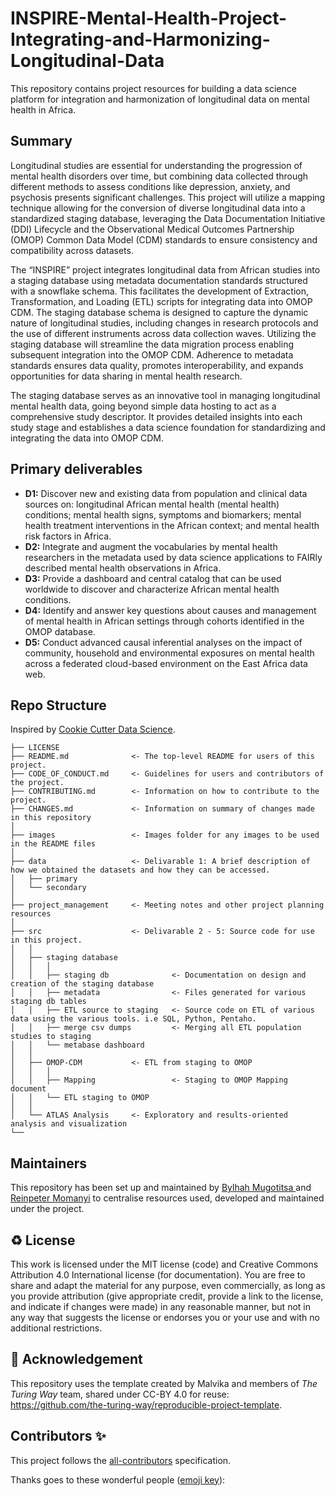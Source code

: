 # INSPIRE-Mental-Health-Project-Integrating-and-Harmonizing-Longitudinal-Data
This repository contains project resources for building a data science platform for integration and harmonization of longitudinal data on mental health in Africa.

## Summary
Longitudinal studies are essential for understanding the progression of mental health disorders over time, but combining data collected through different methods to assess conditions like depression, anxiety, and psychosis presents significant challenges. This project will utilize a mapping technique allowing for the conversion of diverse longitudinal data into a standardized staging database, leveraging the Data Documentation Initiative (DDI) Lifecycle and the Observational Medical Outcomes Partnership (OMOP) Common Data Model (CDM) standards to ensure consistency and compatibility across datasets.

The “INSPIRE” project integrates longitudinal data from African studies into a staging database using metadata documentation standards structured with a snowflake schema. This facilitates the development of Extraction, Transformation, and Loading (ETL) scripts for integrating data into OMOP CDM. The staging database schema is designed to capture the dynamic nature of longitudinal studies, including changes in research protocols and the use of different instruments across data collection waves. Utilizing the staging database will streamline the data migration process enabling subsequent integration into the OMOP CDM. Adherence to metadata standards ensures data quality, promotes interoperability, and expands opportunities for data sharing in mental health research.

The staging database serves as an innovative tool in managing longitudinal mental health data, going beyond simple data hosting to act as a comprehensive study descriptor. It provides detailed insights into each study stage and establishes a data science foundation for standardizing and integrating the data into OMOP CDM.

## Primary deliverables

- **D1:** Discover new and existing data from population and clinical data sources on: longitudinal African mental health (mental health) conditions; mental health signs, symptoms and biomarkers; mental health treatment interventions in the African context; and mental health risk factors in Africa. 
- **D2:** Integrate and augment the vocabularies by mental health researchers in the metadata used by data science applications to FAIRly described mental health observations in Africa. 
- **D3:** Provide a dashboard and central catalog that can be used worldwide to discover and characterize African mental health conditions.
- **D4:** Identify and answer key questions about causes and management of mental health in African settings through cohorts identified in the OMOP database. 
- **D5:** Conduct advanced causal inferential analyses on the impact of community, household and environmental exposures on mental health across a federated cloud-based environment on the East Africa data web.

## Repo Structure

Inspired by [Cookie Cutter Data Science](https://github.com/drivendata/cookiecutter-data-science).

```
├── LICENSE
├── README.md              <- The top-level README for users of this project.
├── CODE_OF_CONDUCT.md     <- Guidelines for users and contributors of the project.
├── CONTRIBUTING.md        <- Information on how to contribute to the project.
├── CHANGES.md             <- Information on summary of changes made in this repository
│
├── images                 <- Images folder for any images to be used in the README files
│
├── data                   <- Delivarable 1: A brief description of how we obtained the datasets and how they can be accessed. 
│   ├── primary        
│   └── secondary      
│
├── project_management     <- Meeting notes and other project planning resources
│
├── src                    <- Delivarable 2 - 5: Source code for use in this project.
│   │
│   ├── staging database   
│   │   │                 
│   │   ├── staging db              <- Documentation on design and creation of the staging database
│   │   ├── metadata                <- Files generated for various staging db tables
│   │   ├── ETL source to staging   <- Source code on ETL of various data using the various tools. i.e SQL, Python, Pentaho.
│   │   ├── merge csv dumps         <- Merging all ETL population studies to staging
│   │   └── metabase dashboard
│   │
│   ├── OMOP-CDM           <- ETL from staging to OMOP
│   │   │                 
│   │   ├── Mapping                 <- Staging to OMOP Mapping document
│   │   └── ETL staging to OMOP
│   │
│   └── ATLAS Analysis     <- Exploratory and results-oriented analysis and visualization
└──
```

## Maintainers

This repository has been set up and maintained by [Bylhah Mugotitsa ](https://github.com/BeeMugo9) and [Reinpeter Momanyi](https://github.com/reinpmomz) to centralise resources used, developed and maintained under the project.

♻️ License
---

This work is licensed under the MIT license (code) and Creative Commons Attribution 4.0 International license (for documentation).
You are free to share and adapt the material for any purpose, even commercially, as long as you provide attribution (give appropriate credit, provide a link to the license,
and indicate if changes were made) in any reasonable manner, but not in any way that suggests the license or endorses you or your use and with no additional restrictions.

🤝 Acknowledgement
---

This repository uses the template created by Malvika and members of *The Turing Way* team, shared under CC-BY 4.0 for reuse: https://github.com/the-turing-way/reproducible-project-template.

## Contributors ✨

This project follows the [all-contributors](https://github.com/all-contributors/all-contributors) specification.

Thanks goes to these wonderful people ([emoji key](https://allcontributors.org/docs/en/emoji-key)):


